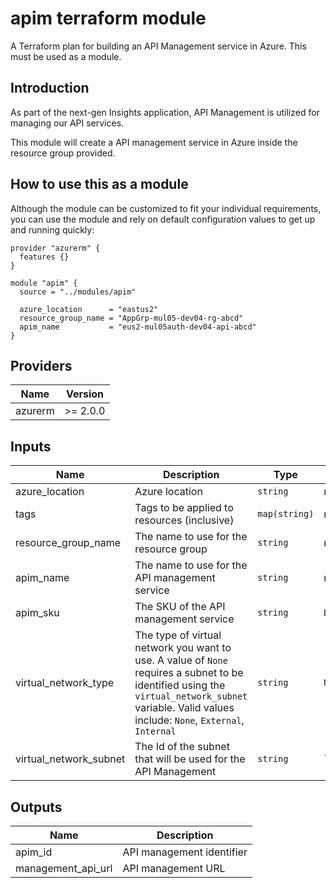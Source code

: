 # apim terraform module

A Terraform plan for building an API Management service in Azure. This must be used as a module.

## Introduction

As part of the next-gen Insights application, API Management is utilized for managing our API services.

This module will create a API management service in Azure inside the resource group provided.

## How to use this as a module

Although the module can be customized to fit your individual requirements, you can use the module and rely on default configuration values to get up and running quickly:

```hcl
provider "azurerm" {
  features {}
}

module "apim" {
  source = "../modules/apim"

  azure_location      = "eastus2"
  resource_group_name = "AppGrp-mul05-dev04-rg-abcd"
  apim_name           = "eus2-mul05auth-dev04-api-abcd"
}
```

<!--- BEGIN_TF_DOCS --->

## Providers

| Name    | Version  |
| ------- | -------- |
| azurerm | >= 2.0.0 |

## Inputs

| Name                   | Description                                                                                                                                                                                         | Type          | Default       | Required |
| ---------------------- | --------------------------------------------------------------------------------------------------------------------------------------------------------------------------------------------------- | ------------- | ------------- | :------: |
| azure_location         | Azure location                                                                                                                                                                                      | `string`      | n/a           |   yes    |
| tags                   | Tags to be applied to resources (inclusive)                                                                                                                                                         | `map(string)` | n/a           |   yes    |
| resource_group_name    | The name to use for the resource group                                                                                                                                                              | `string`      | n/a           |   yes    |
| apim_name              | The name to use for the API management service                                                                                                                                                      | `string`      | n/a           |   yes    |
| apim_sku               | The SKU of the API management service                                                                                                                                                               | `string`      | `Developer_1` |    no    |
| virtual_network_type   | The type of virtual network you want to use. A value of `None` requires a subnet to be identified using the `virtual_network_subnet` variable. Valid values include: `None`, `External`, `Internal` | `string`      | `None`        |
| virtual_network_subnet | The Id of the subnet that will be used for the API Management                                                                                                                                       | `string`      | ``            |    no    |

## Outputs

| Name               | Description               |
| ------------------ | ------------------------- |
| apim_id            | API management identifier |
| management_api_url | API management URL        |

<!--- END_TF_DOCS --->
